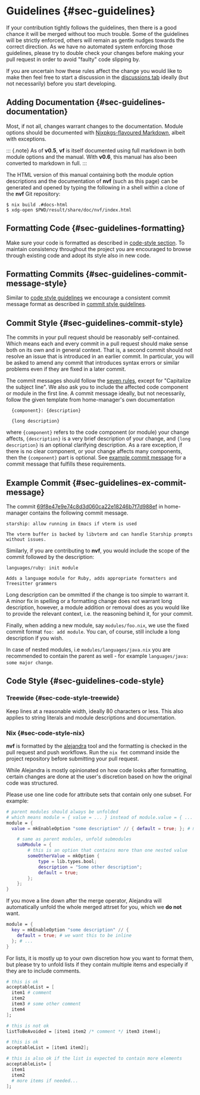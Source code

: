 # Guidelines {#sec-guidelines}

If your contribution tightly follows the guidelines, then there is a good chance
it will be merged without too much trouble. Some of the guidelines will be
strictly enforced, others will remain as gentle nudges towards the correct
direction. As we have no automated system enforcing those guidelines, please
try to double check your changes before making your pull request in order to
avoid "faulty" code slipping by.

If you are uncertain how these rules affect the change you would like to make
then feel free to start a discussion in the [discussions tab](https://github.com/NotAShelf/nvf/discussions)
ideally (but not necessarily) before you start developing.

## Adding Documentation {#sec-guidelines-documentation}

Most, if not all, changes warrant changes to the documentation. Module options
should be documented with [Nixpkgs-flavoured Markdown](https://nixos.org/manual/nixpkgs/unstable/#sec-contributing-markup),
albeit with exceptions.

::: {.note}
As of **v0.5**, **vf** is itself documented using full markdown in both module
options and the manual. With **v0.6**, this manual has also been converted to
markdown in full.
:::

The HTML version of this manual containing both the module option descriptions
and the documentation of **nvf** (such as this page) can be generated and
opened by typing the following in a shell within a clone of the **nvf** Git
repository:

```console
$ nix build .#docs-html
$ xdg-open $PWD/result/share/doc/nvf/index.html
```

## Formatting Code {#sec-guidelines-formatting}

Make sure your code is formatted as described in [code-style
section](#sec-guidelines-code-style). To maintain consistency throughout the
project you are encouraged to browse through existing code and adopt its style
also in new code.

## Formatting Commits {#sec-guidelines-commit-message-style}

Similar to [code style guidelines](#sec-guidelines-code-style) we encourage a
consistent commit message format as described in [commit style
guidelines](#sec-guidelines-commit-style).

## Commit Style {#sec-guidelines-commit-style}

The commits in your pull request should be reasonably self-contained. Which
means each and every commit in a pull request should make sense both on its
own and in general context. That is, a second commit should not resolve an
issue that is introduced in an earlier commit. In particular, you will be
asked to amend any commit that introduces syntax errors or similar problems
even if they are fixed in a later commit.

The commit messages should follow the [seven
rules](https://chris.beams.io/posts/git-commit/#seven-rule), except for
"Capitalize the subject line". We also ask you to include the affected code
component or module in the first line. A commit message ideally, but not
necessarily, follow the given template from home-manager's own documentation

```
  {component}: {description}

  {long description}
```

where `{component}` refers to the code component (or module) your change
affects, `{description}` is a very brief description of your change, and
`{long description}` is an optional clarifying description. As a rare
exception, if there is no clear component, or your change affects many
components, then the `{component}` part is optional. See [example commit
message](#sec-guidelines-ex-commit-message) for a commit message that
fulfills these requirements.

## Example Commit {#sec-guidelines-ex-commit-message}

The commit [69f8e47e9e74c8d3d060ca22e18246b7f7d988ef](https://github.com/nix-community/home-manager/commit/69f8e47e9e74c8d3d060ca22e18246b7f7d988ef)
in home-manager contains the following commit message.

```
starship: allow running in Emacs if vterm is used

The vterm buffer is backed by libvterm and can handle Starship prompts
without issues.
```

Similarly, if you are contributing to **nvf**, you would include the scope of
the commit followed by the description:

```
languages/ruby: init module

Adds a language module for Ruby, adds appropriate formatters and Treesitter grammers
```

Long description can be ommitted if the change is too simple to warrant it. A
minor fix in spelling or a formatting change does not warrant long description,
however, a module addition or removal does as you would like to provide the
relevant context, i.e. the reasoning behind it, for your commit.

Finally, when adding a new module, say `modules/foo.nix`, we use the fixed
commit format `foo: add module`. You can, of course, still include a long
description if you wish.

In case of nested modules, i.e `modules/languages/java.nix` you are recommended
to contain the parent as well - for example `languages/java: some major change`.

## Code Style {#sec-guidelines-code-style}

### Treewide {#sec-code-style-treewide}

Keep lines at a reasonable width, ideally 80 characters or less. This also applies
to string literals and module descriptions and documentation.

### Nix {#sec-code-style-nix}

**nvf** is formatted by the [alejandra](https://github.com/kamadorueda/alejandra)
tool and the formatting is checked in the pull request and push workflows. Run the
`nix fmt` command inside the project repository before submitting your pull request.

While Alejandra is mostly opinionated on how code looks after formatting,
certain changes are done at the user's discretion based on how the original
code was structured.

Please use one line code for attribute sets that contain only one subset.
For example:

```nix
# parent modules should always be unfolded
# which means module = { value = ... } instead of module.value = { ... }
module = {
  value = mkEnableOption "some description" // { default = true; }; # merges can be done inline where possible

    # same as parent modules, unfold submodules
    subModule = {
        # this is an option that contains more than one nested value
        someOtherValue = mkOption {
            type = lib.types.bool;
            description = "Some other description";
            default = true;
        };
    };
}
```

If you move a line down after the merge operator, Alejandra will automatically
unfold the whole merged attrset for you, which we **do not** want.

```nix
module = {
  key = mkEnableOption "some description" // {
    default = true; # we want this to be inline
  }; # ...
}
```

For lists, it is mostly up to your own discretion how you want to format them,
but please try to unfold lists if they contain multiple items and especially
if they are to include comments.

```nix
# this is ok
acceptableList = [
  item1 # comment
  item2
  item3 # some other comment
  item4
];

# this is not ok
listToBeAvoided = [item1 item2 /* comment */ item3 item4];

# this is ok
acceptableList = [item1 item2];

# this is also ok if the list is expected to contain more elements
acceptableList= [
  item1
  item2
  # more items if needed...
];
```
